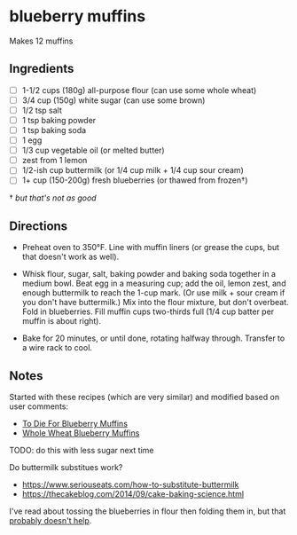 # blueberry muffins

Makes 12 muffins

## Ingredients

* [ ] 1-1/2 cups (180g) all-purpose flour (can use some whole wheat)
* [ ] 3/4 cup (150g) white sugar (can use some brown)
* [ ] 1/2 tsp salt
* [ ] 1 tsp baking powder
* [ ] 1 tsp baking soda
* [ ] 1 egg
* [ ] 1/3 cup vegetable oil (or melted butter)
* [ ] zest from 1 lemon
* [ ] 1/2-ish cup buttermilk (or 1/4 cup milk + 1/4 cup sour cream)
* [ ] 1+ cup (150-200g) fresh blueberries (or thawed from frozen†)

† _but that's not as good_

## Directions

* Preheat oven to 350°F. Line with muffin liners (or grease the cups, but that doesn't work as well).

* Whisk flour, sugar, salt, baking powder and baking soda together in a medium bowl. Beat egg in a measuring cup; add the oil, lemon zest, and enough buttermilk to reach the 1-cup mark. (Or use milk + sour cream if you don't have buttermilk.) Mix into the flour mixture, but don't overbeat. Fold in blueberries. Fill muffin cups two-thirds full (1/4 cup batter per muffin is about right).

* Bake for 20 minutes, or until done, rotating halfway through. Transfer to a wire rack to cool.

## Notes

Started with these recipes (which are very similar) and modified based on user comments:
* [To Die For Blueberry Muffins](https://www.allrecipes.com/recipe/6865/to-die-for-blueberry-muffins/)
* [Whole Wheat Blueberry Muffins](https://www.allrecipes.com/recipe/218614/whole-wheat-blueberry-muffins/)

TODO: do this with less sugar next time

Do buttermilk substitues work?
* <https://www.seriouseats.com/how-to-substitute-buttermilk>
* <https://thecakeblog.com/2014/09/cake-baking-science.html>

I've read about tossing the blueberries in flour then folding them in, but that [probably doesn't help](https://www.seriouseats.com/2016/07/how-to-stop-blueberries-from-sinking-muffin-baking.html).
